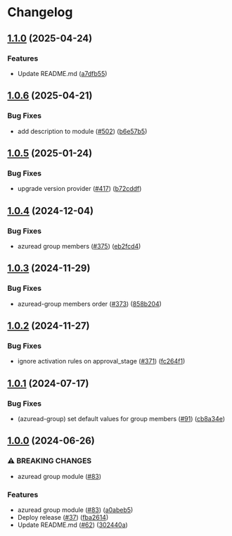 # Changelog

## [1.1.0](https://github.com/prefapp/tfm/compare/azuread-group-v1.0.6...azuread-group-v1.1.0) (2025-04-24)


### Features

* Update README.md ([a7dfb55](https://github.com/prefapp/tfm/commit/a7dfb55b83447cf3ef08d168ab756e791f322e7a))

## [1.0.6](https://github.com/prefapp/tfm/compare/azuread-group-v1.0.5...azuread-group-v1.0.6) (2025-04-21)


### Bug Fixes

* add description to module ([#502](https://github.com/prefapp/tfm/issues/502)) ([b6e57b5](https://github.com/prefapp/tfm/commit/b6e57b513b71b015ecd42d75fea1954543e59776))

## [1.0.5](https://github.com/prefapp/tfm/compare/azuread-group-v1.0.4...azuread-group-v1.0.5) (2025-01-24)


### Bug Fixes

* upgrade version provider ([#417](https://github.com/prefapp/tfm/issues/417)) ([b72cddf](https://github.com/prefapp/tfm/commit/b72cddf57c8567353e31535471d96ae560d6286c))

## [1.0.4](https://github.com/prefapp/tfm/compare/azuread-group-v1.0.3...azuread-group-v1.0.4) (2024-12-04)


### Bug Fixes

* azuread group members ([#375](https://github.com/prefapp/tfm/issues/375)) ([eb2fcd4](https://github.com/prefapp/tfm/commit/eb2fcd4baedcde7df47670be2db1c454274c74ff))

## [1.0.3](https://github.com/prefapp/tfm/compare/azuread-group-v1.0.2...azuread-group-v1.0.3) (2024-11-29)


### Bug Fixes

* azuread-group members order ([#373](https://github.com/prefapp/tfm/issues/373)) ([858b204](https://github.com/prefapp/tfm/commit/858b2049f2ee69bd245ab6e05fb40318afc8054d))

## [1.0.2](https://github.com/prefapp/tfm/compare/azuread-group-v1.0.1...azuread-group-v1.0.2) (2024-11-27)


### Bug Fixes

* ignore activation rules on approval_stage ([#371](https://github.com/prefapp/tfm/issues/371)) ([fc264f1](https://github.com/prefapp/tfm/commit/fc264f146e5b21490556d89cb3a7f8cce103d833))

## [1.0.1](https://github.com/prefapp/tfm/compare/azuread-group-v1.0.0...azuread-group-v1.0.1) (2024-07-17)


### Bug Fixes

* (azuread-group) set default values for group members ([#91](https://github.com/prefapp/tfm/issues/91)) ([cb8a34e](https://github.com/prefapp/tfm/commit/cb8a34eee89ad77ff493b13c7a98dad09fb8c81a))

## [1.0.0](https://github.com/prefapp/tfm/compare/azuread-group-v0.1.0...azuread-group-v1.0.0) (2024-06-26)


### ⚠ BREAKING CHANGES

* azuread group module ([#83](https://github.com/prefapp/tfm/issues/83))

### Features

* azuread group module ([#83](https://github.com/prefapp/tfm/issues/83)) ([a0abeb5](https://github.com/prefapp/tfm/commit/a0abeb558a2294b15b5857c90981afdac3a5abc9))
* Deploy release ([#37](https://github.com/prefapp/tfm/issues/37)) ([fba2614](https://github.com/prefapp/tfm/commit/fba2614fb284cf9d960be53c7c123ceaf08cecfa))
* Update README.md ([#62](https://github.com/prefapp/tfm/issues/62)) ([302440a](https://github.com/prefapp/tfm/commit/302440a79ea0e4883b6583e3540deac7bac6c307))
